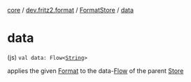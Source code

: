 [core](../../index.md) / [dev.fritz2.format](../index.md) / [FormatStore](index.md) / [data](./data.md)

# data

(js) `val data: Flow<`[`String`](https://kotlinlang.org/api/latest/jvm/stdlib/kotlin/-string/index.html)`>`

applies the given [Format](../-format/index.md#dev.fritz2.format.Format) to the data-[Flow](#) of the parent [Store](../../dev.fritz2.binding/-store/index.md)

